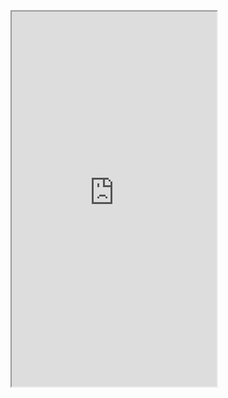 <style>
  iframe {
    width: 65%;
    height: 600px;
  }
</style>

<iframe src="https://mentalcanvas.com/vm/tr7fbzu/scene/"></iframe>
